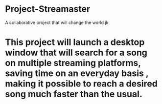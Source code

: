 # Project-Streamaster
A collaborative project that will change the world jk

# This project will launch a desktop window that will search for a song on multiple streaming platforms, saving time on an everyday basis , making it possible to reach a desired song much faster than the usual.
